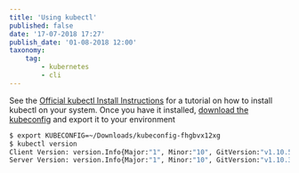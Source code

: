 ```yaml
---
title: 'Using kubectl'
published: false
date: '17-07-2018 17:27'
publish_date: '01-08-2018 12:00'
taxonomy:
    tag:
        - kubernetes
        - cli
---
```


See the [Official kubectl Install Instructions](https://kubernetes.io/docs/tasks/tools/install-kubectl/) for a tutorial on how to install kubectl on your system.
Once you have it installed, [download the kubeconfig](/tutorials/download-the-kubeconfig) and export it to your environment

```bash
$ export KUBECONFIG=~/Downloads/kubeconfig-fhgbvx12xg
$ kubectl version
Client Version: version.Info{Major:"1", Minor:"10", GitVersion:"v1.10.5", GitCommit:"...", GitTreeState:"clean", BuildDate:"...", GoVersion:"go1.9.7", Compiler:"gc", Platform:"darwin/amd64"}
Server Version: version.Info{Major:"1", Minor:"10", GitVersion:"v1.10.3", GitCommit:"...", GitTreeState:"clean", BuildDate:"...", GoVersion:"go1.9.3", Compiler:"gc", Platform:"linux/amd64"}
```
